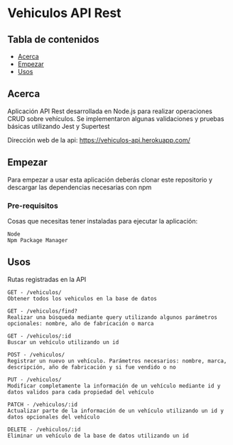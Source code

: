 # Vehiculos API Rest

## Tabla de contenidos

- [Acerca](#Acerca)
- [Empezar](#Como_empezar)
- [Usos](#Usos)

## Acerca <a name = "Acerca"></a>
Aplicación API Rest desarrollada en Node.js para realizar operaciones CRUD sobre vehículos. Se implementaron algunas validaciones y pruebas básicas utilizando Jest y Supertest

Dirección web de la api:
https://vehiculos-api.herokuapp.com/

## Empezar <a name = "Como_empezar"></a>
Para empezar a usar esta aplicación deberás clonar este repositorio y descargar las dependencias necesarias con npm

### Pre-requisitos

Cosas que necesitas tener instaladas para ejecutar la aplicación:

```
Node
Npm Package Manager
```

## Usos <a name = "Usos"></a>
Rutas registradas en la API
```
GET - /vehiculos/ 
Obtener todos los vehiculos en la base de datos
```


```
GET - /vehiculos/find?
Realizar una búsqueda mediante query utilizando algunos parámetros opcionales: nombre, año de fabricación o marca
```
```
GET - /vehiculos/:id
Buscar un vehículo utilizando un id
```
```
POST - /vehiculos/
Registrar un nuevo un vehículo. Parámetros necesarios: nombre, marca, descripción, año de fabricación y si fue vendido o no
```
```
PUT - /vehiculos/
Modificar completamente la información de un vehículo mediante id y datos validos para cada propiedad del vehículo
```
```
PATCH - /vehiculos/:id
Actualizar parte de la información de un vehículo utilizando un id y datos opcionales del vehículo
```
```
DELETE - /vehiculos/:id
Eliminar un vehículo de la base de datos utilizando un id
```